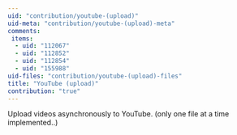 ```yaml
---
uid: "contribution/youtube-(upload)"
uid-meta: "contribution/youtube-(upload)-meta"
comments: 
 items: 
  - uid: "112067"
  - uid: "112852"
  - uid: "112854"
  - uid: "155988"
uid-files: "contribution/youtube-(upload)-files"
title: "YouTube (upload)"
contribution: "true"
---
```


Upload videos asynchronously to YouTube.
(only one file at a time implemented..)